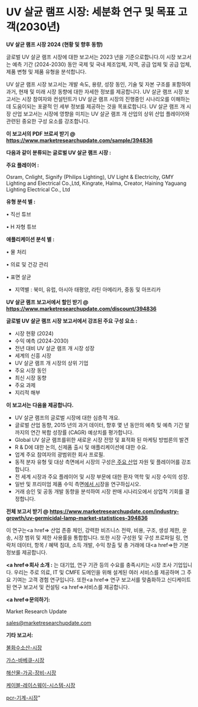 # UV 살균 램프 시장: 세분화 연구 및 목표 고객(2030년)

<strong>UV 살균 램프 시장 2024 (현황 및 향후 동향)</strong>

글로벌 UV 살균 램프 시장에 대한 보고서는 2023 년을 기준으로합니다.이 시장 보고서는 예측 기간 (2024-2030) 동안 국제 및 국내 제조업체, 지역, 공급 업체 및 공급 업체, 제품 변형 및 제품 유형을 분석합니다.

UV 살균 램프 시장 보고서는 개발 속도, 용량, 성장 동인, 기술 및 자본 구조를 포함하여 과거, 현재 및 미래 시장 동향에 대한 자세한 정보를 제공합니다. UV 살균 램프 시장 보고서는 시장 참여자와 컨설턴트가 UV 살균 램프 시장의 진행중인 시나리오를 이해하는 데 도움이되는 포괄적 인 세부 정보를 제공하는 것을 목표로합니다. UV 살균 램프 개 시장 산업 보고서는 시장에 영향을 미치는 UV 살균 램프 개 산업의 상위 산업 플레이어와 관련된 중요한 구성 요소를 강조합니다.



<strong>이 보고서의 PDF 브로셔 받기 @ <a href=https://www.marketresearchupdate.com/sample/394836>https://www.marketresearchupdate.com/sample/394836</a></strong>



<strong>다음과 같이 분류되는 글로벌 UV 살균 램프 시장 :</strong>



<strong>주요 플레이어 :</strong>

Osram, Cnlight, Signify (Philips Lighting), UV Light & Electricity, GMY Lighting and Electrical Co.,Ltd, Kingrate, Halma, Creator, Haining Yaguang Lighting Electrical Co., Ltd



<strong>유형 분석 별 :</strong>

• 직선 튜브

• H 자형 튜브



<strong>애플리케이션 분석 별 :</strong>

• 물 처리

• 의료 및 건강 관리

• 표면 살균

<ul>
  <li>지역별 : 북미, 유럽, 아시아 태평양, 라틴 아메리카, 중동 및 아프리카</li>
</ul>


<strong>UV 살균 램프 보고서에서 할인 받기 @ <a href=https://www.marketresearchupdate.com/discount/394836>https://www.marketresearchupdate.com/discount/394836</a></strong>



<strong>글로벌 UV 살균 램프 시장 보고서에서 강조된 주요 구성 요소 :</strong>
<ul>
  <li>시장 현황 (2024)</li>
  <li>수익 예측 (2024-2030)</li>
  <li>전년 대비 UV 살균 램프 개 시장 성장</li>
  <li>세계의 신흥 시장</li>
  <li>UV 살균 램프 개 시장의 상위 기업</li>
  <li>주요 시장 동인</li>
  <li>최신 시장 동향</li>
  <li>주요 과제</li>
  <li>지리적 해부</li>
</ul>


<strong>이 보고서는 다음을 제공합니다.</strong>
<ul>
  <li>UV 살균 램프의 글로벌 시장에 대한 심층적 개요.</li>
  <li>글로벌 산업 동향, 2015 년의 과거 데이터, 향후 몇 년 동안의 예측 및 예측 기간 말까지의 연간 복합 성장률 (CAGR) 예상치를 평가합니다.</li>
  <li>Global UV 살균 램프를위한 새로운 시장 전망 및 표적화 된 마케팅 방법론의 발견</li>
  <li>R &amp; D에 대한 논의, 신제품 출시 및 애플리케이션에 대한 수요.</li>
  <li>업계 주요 참여자의 광범위한 회사 프로필.</li>
  <li>동적 분자 유형 및 대상 측면에서 시장의 구성은<a href=> 주요 산</a>업 자원 및 플레이어를 강조합니다.</li>
  <li>전 세계 시장과 주요 플레이어 및 시장 부문에 대한 환자 역학 및 시장 수익의 성장.</li>
  <li>일반 및 프리미엄 제품 수익 측면<a href=>에서 시</a>장을 연구하십시오.</li>
  <li>거래 승인 및 공동 개발 동향을 분석하여 시장 판매 시나리오에서 상업적 기회를 결정합니다.</li>
</ul>



<strong>전체 보고서 받기 @ <a href=https://www.marketresearchupdate.com/industry-growth/uv-germicidal-lamp-market-statistices-394836>https://www.marketresearchupdate.com/industry-growth/uv-germicidal-lamp-market-statistices-394836</a></strong>

이 연구는<a href=> 산업 존중</a> 체인, 강력한 비즈니스 전략, 비용, 구조, 생성 제한, 운송, 시장 범위 및 제한 사용률을 통합합니다. 또한 시장 구성원 및 구성 프로파일 링, 연락처 데이터, 항목 / 혜택 침대, 소득 개발, 수익 창출 및 총 거래에 대<a href=>한 기본 </a>정보를 제공합니다.



<strong><a href=>회사 소</a>개 :</strong>
는 대기업, 연구 기관 등의 수요를 충족시키는 시장 조사 기업입니다. 우리는 주로 의료, IT 및 CMFE 도메인을 위해 설계된 여러 서비스를 제공하며 그 주요 기여는 고객 경험 연구입니다. 또한<a href=> 연구 보</a>고서를 맞춤화하고 신디케이트 된 연구 보고서 및 컨설팅 <a href=>서비스</a>를 제공합니다.



<strong><a href=>문의하기:</a></strong>

Market Research Update

sales@marketresearchupdate.com



<strong>기타 보고서:</strong>

<a href=https://www.linkedin.com/pulse/불화수소산-시장-경쟁-분석-및-성장-잠재력-2029-trend-tracking-tips-360-analysis/>불화수소산-시장</a>

<a href=https://www.linkedin.com/pulse/가스-바베큐-시장-규모-및-성장-2023-data-dive-diaries-24-analysis-bm3of/>가스-바베큐-시장</a>

<a href=https://www.linkedin.com/pulse/해산물-가공-장비-시장-경쟁-분석-및-성장-잠재력-2029-market-matrix-musings-analysis-5m2jf/>해산물-가공-장비-시장</a>

<a href=https://www.linkedin.com/pulse/케이블-레이스웨이-시스템-시장-동향-및-성장-전망-market-matrix-musings-analysis-crfdf/>케이블-레이스웨이-시스템-시장</a>

<a href=https://www.linkedin.com/pulse/pcr-기계-시장-세분화-연구-및-목표-고객2029년-survey-spotlight-pro-24-analysis-hyeof/>pcr-기계-시장</a>"
